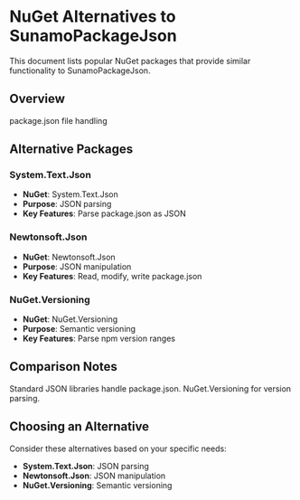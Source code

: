# NuGet Alternatives to SunamoPackageJson

This document lists popular NuGet packages that provide similar functionality to SunamoPackageJson.

## Overview

package.json file handling

## Alternative Packages

### System.Text.Json
- **NuGet**: System.Text.Json
- **Purpose**: JSON parsing
- **Key Features**: Parse package.json as JSON

### Newtonsoft.Json
- **NuGet**: Newtonsoft.Json
- **Purpose**: JSON manipulation
- **Key Features**: Read, modify, write package.json

### NuGet.Versioning
- **NuGet**: NuGet.Versioning
- **Purpose**: Semantic versioning
- **Key Features**: Parse npm version ranges

## Comparison Notes

Standard JSON libraries handle package.json. NuGet.Versioning for version parsing.

## Choosing an Alternative

Consider these alternatives based on your specific needs:
- **System.Text.Json**: JSON parsing
- **Newtonsoft.Json**: JSON manipulation
- **NuGet.Versioning**: Semantic versioning
